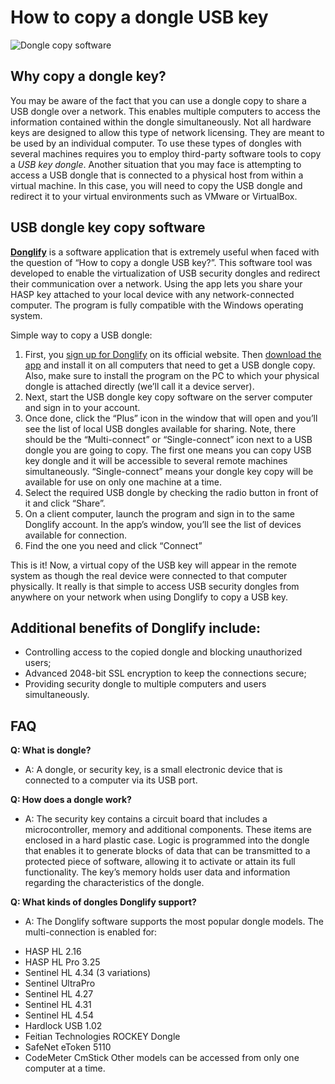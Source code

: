 # How to copy a dongle USB key

![Dongle copy software](https://www.donglify.net/images/upload/articles/copy/dfOverviewDownloadImage.png)

## Why copy a dongle key?
You may be aware of the fact that you can use a dongle copy to share a USB dongle over a network. This enables multiple computers to access the information contained within the dongle simultaneously. Not all hardware keys are designed to allow this type of network licensing. They are meant to be used by an individual computer. To use these types of dongles with several machines requires you to employ third-party software tools to copy a _USB key dongle_.
Another situation that you may face is attempting to access a USB dongle that is connected to a physical host from within a virtual machine. In this case, you will need to copy the USB dongle and redirect it to your virtual environments such as VMware or VirtualBox.

## USB dongle key copy software
[**Donglify**](https://www.donglify.net/) is a software application that is extremely useful when faced with the question of “How to copy a dongle USB key?”.
This software tool was developed to enable the virtualization of USB security dongles and redirect their communication over a network. Using the app lets you share your HASP key attached to your local device with any network-connected computer. The program is fully compatible with the Windows operating system.

Simple way to copy a USB dongle:

1. First, you [sign up for Donglify](https://account.donglify.net/user/registration/) on its official website. Then [download the app](https://www.donglify.net/download/) and install it on all computers that need to get a USB dongle copy. Also, make sure to install the program on the PC to which your physical dongle is attached directly (we’ll call it a device server).
2. Next, start the USB dongle key copy software on the server computer and sign in to your account.
3. Once done, click the “Plus” icon in the window that will open and you’ll see the list of local USB dongles available for sharing.
Note, there should be the “Multi-connect” or “Single-connect” icon next to a USB dongle you are going to copy. The first one means you can copy USB key dongle and it will be accessible to several remote machines simultaneously. “Single-connect” means your dongle key copy will be available for use on only one machine at a time.
4. Select the required USB dongle by checking the radio button in front of it and click “Share”.
5. On a client computer, launch the program and sign in to the same Donglify account.
In the app’s window, you’ll see the list of devices available for connection.
6. Find the one you need and click “Connect”

This is it! Now, a virtual copy of the USB key will appear in the remote system as though the real device were connected to that computer physically.
It really is that simple to access USB security dongles from anywhere on your network when using Donglify to copy a USB key.

## Additional benefits of Donglify include:
* Controlling access to the copied dongle and blocking unauthorized users;
* Advanced 2048-bit SSL encryption to keep the connections secure;
* Providing security dongle to multiple computers and users simultaneously.

## FAQ
**Q: What is dongle?**
* A: A dongle, or security key, is a small electronic device that is connected to a computer via its USB port.

**Q: How does a dongle work?**
 * A: The security key contains a circuit board that includes a microcontroller, memory and additional components. These items are enclosed in a hard plastic case. Logic is programmed into the dongle that enables it to generate blocks of data that can be transmitted to a protected piece of software, allowing it to activate or attain its full functionality. The key’s memory holds user data and information regarding the characteristics of the dongle.

**Q: What kinds of dongles Donglify support?**
 * A: The Donglify software supports the most popular dongle models. The multi-connection is enabled for:
- HASP HL 2.16
- HASP HL Pro 3.25
- Sentinel HL 4.34 (3 variations)
- Sentinel UltraPro
- Sentinel HL 4.27
- Sentinel HL 4.31
- Sentinel HL 4.54
- Hardlock USB 1.02
- Feitian Technologies ROCKEY Dongle
- SafeNet eToken 5110
- CodeMeter CmStick
Other models can be accessed from only one computer at a time.
